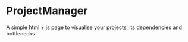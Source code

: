 # ProjectManager
A simple html + js page to visualise your projects, its dependencies and bottlenecks
